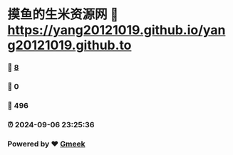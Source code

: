 # 摸鱼的生米资源网 :link: https://yang20121019.github.io/yang20121019.github.to 
### :page_facing_up: [8](https://yang20121019.github.io/yang20121019.github.to/tag.html) 
### :speech_balloon: 0 
### :hibiscus: 496 
### :alarm_clock: 2024-09-06 23:25:36 
### Powered by :heart: [Gmeek](https://github.com/Meekdai/Gmeek)
